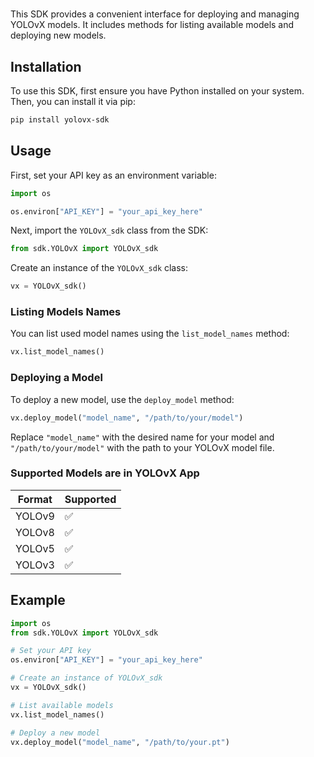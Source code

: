# 

This SDK provides a convenient interface for deploying and managing YOLOvX models. It includes methods for listing available models and deploying new models.

## Installation

To use this SDK, first ensure you have Python installed on your system. Then, you can install it via pip:

```bash
pip install yolovx-sdk
```

## Usage

First, set your API key as an environment variable:

```python
import os

os.environ["API_KEY"] = "your_api_key_here"
```

Next, import the `YOLOvX_sdk` class from the SDK:

```python
from sdk.YOLOvX import YOLOvX_sdk
```

Create an instance of the `YOLOvX_sdk` class:

```python
vx = YOLOvX_sdk()
```

### Listing Models Names

You can list used model names using the `list_model_names` method:

```python
vx.list_model_names()
```

### Deploying a Model

To deploy a new model, use the `deploy_model` method:

```python
vx.deploy_model("model_name", "/path/to/your/model")
```

Replace `"model_name"` with the desired name for your model and `"/path/to/your/model"` with the path to your YOLOvX model file.

### Supported Models are in YOLOvX App

| Format           | Supported  |
|------------------|------------|
| YOLOv9           | ✅        |
| YOLOv8           | ✅        |                               
| YOLOv5           | ✅        |
| YOLOv3           | ✅        |                         

## Example

```python
import os
from sdk.YOLOvX import YOLOvX_sdk

# Set your API key
os.environ["API_KEY"] = "your_api_key_here"

# Create an instance of YOLOvX_sdk
vx = YOLOvX_sdk()

# List available models
vx.list_model_names()

# Deploy a new model
vx.deploy_model("model_name", "/path/to/your.pt")
```

